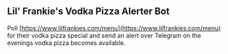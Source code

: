 Lil' Frankie's Vodka Pizza Alerter Bot
----
Poll [https://www.lilfrankies.com/menu](https://www.lilfrankies.com/menu) for their vodka pizza special and send an alert over Telegram on the evenings vodka pizza becomes available.